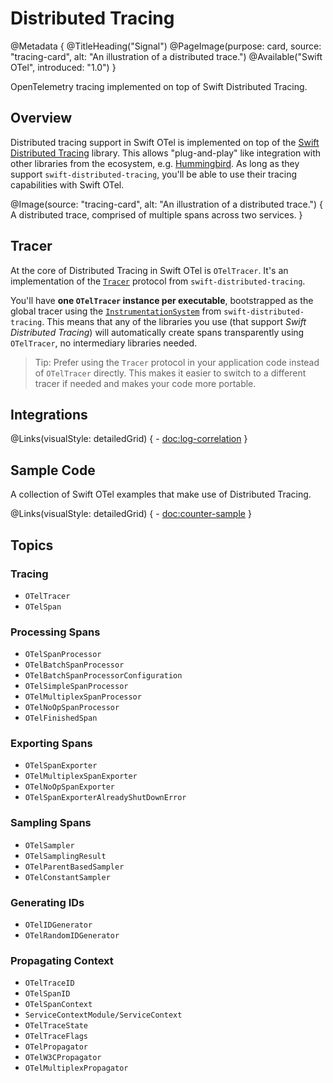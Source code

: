 # Distributed Tracing

@Metadata {
    @TitleHeading("Signal")
    @PageImage(purpose: card, source: "tracing-card", alt: "An illustration of a distributed trace.")
    @Available("Swift OTel", introduced: "1.0")
}

OpenTelemetry tracing implemented on top of Swift Distributed Tracing.

## Overview

Distributed tracing support in Swift OTel is implemented on top of the
[Swift Distributed Tracing](https://github.com/apple/swift-distributed-tracing) library.
This allows "plug-and-play" like integration with other libraries from the ecosystem, e.g. 
[Hummingbird](https://github.com/hummingbird-project/hummingbird).
As long as they support `swift-distributed-tracing`, you'll be able to use their tracing capabilities with Swift OTel.

@Image(source: "tracing-card", alt: "An illustration of a distributed trace.") {
    A distributed trace, comprised of multiple spans across two services.
}

## Tracer

At the core of Distributed Tracing in Swift OTel is ``OTelTracer``. It's an implementation of the 
[`Tracer`](https://swiftpackageindex.com/apple/swift-distributed-tracing/1.0.1/documentation/tracing/tracer) protocol 
from `swift-distributed-tracing`.

You'll have **one `OTelTracer` instance per executable**, bootstrapped as the global tracer using the 
[`InstrumentationSystem`](https://swiftpackageindex.com/apple/swift-distributed-tracing/1.0.1/documentation/instrumentation/instrumentationsystem)
from `swift-distributed-tracing`.
This means that any of the libraries you use (that support *Swift Distributed Tracing*) will automatically create spans
transparently using ``OTelTracer``, no intermediary libraries needed.

> Tip: Prefer using the `Tracer` protocol in your application code instead of ``OTelTracer`` directly.
This makes it easier to switch to a different tracer if needed and makes your code more portable.

## Integrations

@Links(visualStyle: detailedGrid) {
    - <doc:log-correlation>
}

## Sample Code

A collection of Swift OTel examples that make use of Distributed Tracing.

@Links(visualStyle: detailedGrid) {
    - <doc:counter-sample>
}

## Topics

### Tracing

- ``OTelTracer``
- ``OTelSpan``

### Processing Spans

- ``OTelSpanProcessor``
- ``OTelBatchSpanProcessor``
- ``OTelBatchSpanProcessorConfiguration``
- ``OTelSimpleSpanProcessor``
- ``OTelMultiplexSpanProcessor``
- ``OTelNoOpSpanProcessor``
- ``OTelFinishedSpan``

### Exporting Spans

- ``OTelSpanExporter``
- ``OTelMultiplexSpanExporter``
- ``OTelNoOpSpanExporter``
- ``OTelSpanExporterAlreadyShutDownError``

### Sampling Spans

- ``OTelSampler``
- ``OTelSamplingResult``
- ``OTelParentBasedSampler``
- ``OTelConstantSampler``

### Generating IDs

- ``OTelIDGenerator``
- ``OTelRandomIDGenerator``

### Propagating Context

- ``OTelTraceID``
- ``OTelSpanID``
- ``OTelSpanContext``
- ``ServiceContextModule/ServiceContext``
- ``OTelTraceState``
- ``OTelTraceFlags``
- ``OTelPropagator``
- ``OTelW3CPropagator``
- ``OTelMultiplexPropagator``

